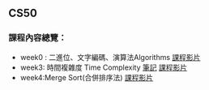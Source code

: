 ## CS50

### 課程內容總覽：
- week0 : 二進位、文字編碼、演算法Algorithms
[課程影片](https://www.youtube.com/watch?v=79gAss0K1TI)
- week3: 時間複雜度 Time Complexity
[筆記](https://github.com/ChouHsinTe1010/DSA2019/blob/master/CS50/week3筆記.md)
[課程影片](https://www.youtube.com/watch?v=xqhcVALTw54)
- week4:Merge Sort(合併排序法)
[課程影片](https://www.youtube.com/watch?v=8IZ9r5kmS3Y)
